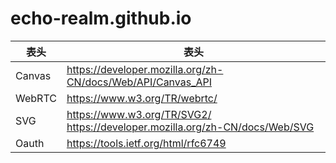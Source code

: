 # echo-realm.github.io

|  表头   | 表头  |
|  ----  | ----  |
| Canvas | https://developer.mozilla.org/zh-CN/docs/Web/API/Canvas_API |
| WebRTC | https://www.w3.org/TR/webrtc/ |
| SVG | https://www.w3.org/TR/SVG2/ <br> https://developer.mozilla.org/zh-CN/docs/Web/SVG |
|Oauth | https://tools.ietf.org/html/rfc6749 |
